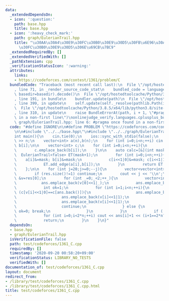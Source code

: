 ```yaml
---
data:
  _extendedDependsOn:
  - icon: ':question:'
    path: base.hpp
    title: base.hpp
  - icon: ':heavy_check_mark:'
    path: graph/EulerianTrail.hpp
    title: "\u30AA\u30A4\u30E9\u30FC\u30B0\u30E9\u30D5\u30FB\u6E96\u30AA\u30A4\u30E9\
      \u30FC\u30B0\u30E9\u30D5\u306E\u69CB\u7BC9"
  _extendedRequiredBy: []
  _extendedVerifiedWith: []
  _pathExtension: cpp
  _verificationStatusIcon: ':warning:'
  attributes:
    links:
    - https://codeforces.com/contest/1361/problem/C
  bundledCode: "Traceback (most recent call last):\n  File \"/opt/hostedtoolcache/Python/3.8.5/x64/lib/python3.8/site-packages/onlinejudge_verify/documentation/build.py\"\
    , line 71, in _render_source_code_stat\n    bundled_code = language.bundle(stat.path,\
    \ basedir=basedir).decode()\n  File \"/opt/hostedtoolcache/Python/3.8.5/x64/lib/python3.8/site-packages/onlinejudge_verify/languages/cplusplus.py\"\
    , line 191, in bundle\n    bundler.update(path)\n  File \"/opt/hostedtoolcache/Python/3.8.5/x64/lib/python3.8/site-packages/onlinejudge_verify/languages/cplusplus_bundle.py\"\
    , line 399, in update\n    self.update(self._resolve(pathlib.Path(included), included_from=path))\n\
    \  File \"/opt/hostedtoolcache/Python/3.8.5/x64/lib/python3.8/site-packages/onlinejudge_verify/languages/cplusplus_bundle.py\"\
    , line 310, in update\n    raise BundleErrorAt(path, i + 1, \"#pragma once found\
    \ in a non-first line\")\nonlinejudge_verify.languages.cplusplus_bundle.BundleErrorAt:\
    \ graph/EulerianTrail.hpp: line 6: #pragma once found in a non-first line\n"
  code: "#define IGNORE\n\n#define PROBLEM \"https://codeforces.com/contest/1361/problem/C\"\
    \n\n#include \"../../base.hpp\"\n#include \"../../graph/EulerianTrail.hpp\"\n\n\
    int main(){\n    cin.tie(0);\n    ios::sync_with_stdio(false);\n    int n; cin\
    \ >> n;\n    vector<int> a(n),b(n);\n    for (int i=0;i<n;++i) cin >> a[i] >>\
    \ b[i];\n\n    vector<int> c;\n    for (int i=0;i<n;++i){\n        c.emplace_back(a[i]);\n\
    \        c.emplace_back(b[i]);\n    }\n\n    auto calc=[&](int mask){\n      \
    \  EulerianTrail<false> ET(mask+1);\n        for (int i=0;i<n;++i){\n        \
    \    a[i]&=mask; b[i]&=mask;\n            c[i<<1|0]&=mask; c[i<<1|1]&=mask;\n\
    \            ET.add_edge(a[i],b[i]);\n        }\n        return ET.build();\n\
    \    };\n\n    for (int j=20;j>=0;--j){\n        vector<vector<int>> res=calc((1<<j)-1);\n\
    \        if (res.size()!=1) continue;\n        cout << j << '\\n';\n        vector<int>\
    \ &v=res[0];\n        for (int _=0;_<2;++_){\n            vector<int> ans;\n \
    \           ans.emplace_back(v[0]<<1|_);\n            ans.emplace_back(v[0]<<1|(_^1));\n\
    \            int ok=1;\n            for (int i=1;i<n;++i){\n                if\
    \ (c[v[i]<<1|0]==c[ans.back()]){\n                    ans.emplace_back(v[i]<<1|0);\n\
    \                    ans.emplace_back(v[i]<<1|1);\n                } else if (c[v[i]<<1|1]==c[ans.back()]){\n\
    \                    ans.emplace_back(v[i]<<1|1);\n                    ans.emplace_back(v[i]<<1|0);\n\
    \                    continue;\n                } else {\n                   \
    \ ok=0; break;\n                }\n            }\n            if (!ok) continue;\n\
    \            for (int i=0;i<2*n;++i) cout << ans[i]+1 << (i+1==2*n?'\\n':' ');\n\
    \            return;\n        }\n    }\n}"
  dependsOn:
  - base.hpp
  - graph/EulerianTrail.hpp
  isVerificationFile: false
  path: test/codeforces/1361_C.cpp
  requiredBy: []
  timestamp: '2020-09-20 00:58:20+09:00'
  verificationStatus: LIBRARY_NO_TESTS
  verifiedWith: []
documentation_of: test/codeforces/1361_C.cpp
layout: document
redirect_from:
- /library/test/codeforces/1361_C.cpp
- /library/test/codeforces/1361_C.cpp.html
title: test/codeforces/1361_C.cpp
---
```

